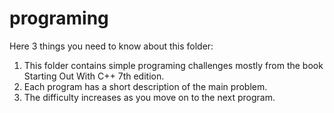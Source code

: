 # programing
Here 3 things you need to know about this folder:

1. This folder contains simple programing challenges mostly from the book Starting Out With C++ 7th edition.
2. Each program has a short description of the main problem.
3. The difficulty increases as you move on to the next program.

